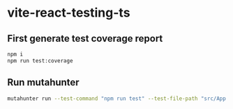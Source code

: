 # vite-react-testing-ts

## First generate test coverage report

```bash
npm i
npm run test:coverage
```

## Run mutahunter

```bash
mutahunter run --test-command "npm run test" --test-file-path "src/App.test.tsx" --code-coverage-report-path "coverage/coverage.xml"
```
